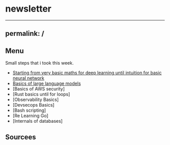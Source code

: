 # newsletter

---
permalink: /
---
## Menu
 
  Small steps that i took this week.
 
 - [Starting from very basic maths for deep learning until intuition for basic neural network](deep_learning_from_scratch.md)
 - [Basics of large language models](large_language_models.md)
 - [Basics of AWS security]
 - [Rust basics until for loops]
 - [Observability Basics]
 - [Devsecops Basics]
 - [Bash scripting]
 - [Re Learning Go]
 - [Internals of databases] 
 
 ## Sourcees
 
